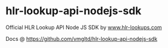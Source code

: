 hlr-lookup-api-nodejs-sdk
=========================

Official HLR Lookup API Node JS SDK by www.hlr-lookups.com

Docs @ https://github.com/vmgltd/hlr-lookup-api-nodejs-sdk